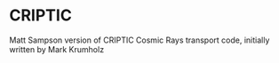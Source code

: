 # CRIPTIC
Matt Sampson version of CRIPTIC Cosmic Rays transport code, initially written by Mark Krumholz
